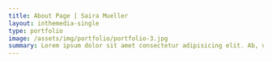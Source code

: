 ```yaml
---
title: About Page | Saira Mueller
layout: inthemedia-single
type: portfolio
image: /assets/img/portfolio/portfolio-3.jpg
summary: Lorem ipsum dolor sit amet consectetur adipisicing elit. Ab, unde odit. Tenetur distinctio officia blanditiis asperiores vel nesciunt, et quam?
---
```

